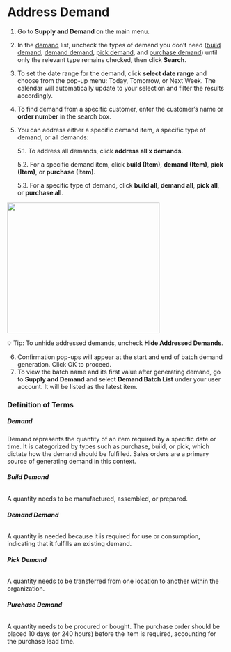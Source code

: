 # Address Demand

1. Go to **Supply and Demand** on the main menu.
2. In the [demand](#demand) list, uncheck the types of demand you don’t need ([build demand](#build-demand), [demand demand](#demand-demand), [pick demand](#pick-demand), and [purchase demand](#purchase-demand)) until only the relevant type remains checked, then click **Search**. 
3. To set the date range for the demand, click **select date range** and choose from the pop-up menu: Today, Tomorrow, or Next Week. The calendar will automatically update to your selection and filter the results accordingly.
4. To find demand from a specific customer, enter the customer’s name or **order number** in the search box.
5. You can address either a specific demand item, a specific type of demand, or all demands:

	5.1. To address all demands, click **address all x demands**.
	
	5.2. For a specific demand item, click **build (Item)**, **demand (Item)**, **pick (Item)**, or **purchase (Item)**.

	5.3. For a specific type of demand, click **build all**, **demand all**, **pick all**, or **purchase all**.

<img src="https://github.com/Fx-Professional-Services/HorizonDocs/blob/sales_order/Horizon%20User%20Guide/00%20Assets/21_address_demand.png" width="350" height="300">

 💡 Tip: To unhide addressed demands, uncheck **Hide Addressed Demands**.

6. Confirmation pop-ups will appear at the start and end of batch demand generation. Click OK to proceed.
7. To view the batch name and its first value after generating demand, go to **Supply and Demand** and select **Demand Batch List** under your user account. It will be listed as the latest item.

### Definition of Terms

##### Demand
Demand represents the quantity of an item required by a specific date or time. It is categorized by types such as purchase, build, or pick, which dictate how the demand should be fulfilled. Sales orders are a primary source of generating demand in this context.

###### **Build Demand**  
A quantity needs to be manufactured, assembled, or prepared.
###### **Demand Demand**  
A quantity is needed because it is required for use or consumption, indicating that it fulfills an existing demand.
###### **Pick Demand**  
A quantity needs to be transferred from one location to another within the organization.
###### **Purchase Demand**  
A quantity needs to be procured or bought. The purchase order should be placed 10 days (or 240 hours) before the item is required, accounting for the purchase lead time.



